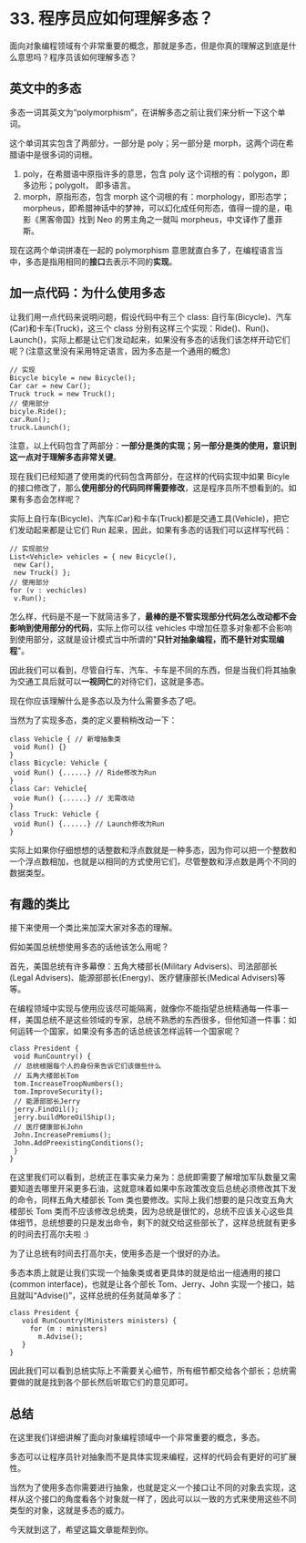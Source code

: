# 33. 程序员应如何理解多态？

面向对象编程领域有个非常重要的概念，那就是多态，但是你真的理解这到底是什么意思吗？程序员该如何理解多态？

## 英文中的多态

多态一词其英文为“polymorphism”，在讲解多态之前让我们来分析一下这个单词。

这个单词其实包含了两部分，一部分是 poly；另一部分是 morph，这两个词在希腊语中是很多词的词根。

1. poly，在希腊语中原指许多的意思，包含 poly 这个词根的有：polygon，即多边形；polygolt， 即多语言。
2. morph，原指形态，包含 morph 这个词根的有：morphology，即形态学；morpheus，即希腊神话中的梦神，可以幻化成任何形态，值得一提的是，电影《黑客帝国》找到 Neo 的男主角之一就叫 morpheus，中文译作了墨菲斯。

现在这两个单词拼凑在一起的 polymorphism 意思就直白多了，在编程语言当中，多态是指用相同的**接口**去表示不同的**实现**。

## 加一点代码：为什么使用多态

让我们用一点代码来说明问题，假设代码中有三个 class: 自行车(Bicycle)、汽车(Car)和卡车(Truck)，这三个 class 分别有这样三个实现：Ride()、Run()、Launch()，实际上都是让它们发动起来，如果没有多态的话我们该怎样开动它们呢？(注意这里没有采用特定语言，因为多态是一个通用的概念)

```
// 实现
Bicycle bicyle = new Bicycle();
Car car = new Car();
Truck truck = new Truck();
// 使用部分
bicyle.Ride();
car.Run();
truck.Launch();
```

注意，以上代码包含了两部分：**一部分是类的实现；另一部分是类的使用，意识到这一点对于理解多态非常关键**。

现在我们已经知道了使用类的代码包含两部分，在这样的代码实现中如果 Bicyle 的接口修改了，那么**使用部分的代码同样需要修改**，这是程序员所不想看到的。如果有多态会怎样呢？

实际上自行车(Bicycle)、汽车(Car)和卡车(Truck)都是交通工具(Vehicle)，把它们发动起来都是让它们 Run 起来，因此，如果有多态的话我们可以这样写代码：

```
// 实现部分
List<Vehicle> vehicles = { new Bicycle(),
 new Car(),
 new Truck() };
// 使用部分
for (v : vechicles)
 v.Run();
```

怎么样，代码是不是一下就简洁多了，**最棒的是不管实现部分代码怎么改动都不会影响到使用部分的代码**，实际上你可以往 vehicles 中增加任意多对象都不会影响到使用部分，这就是设计模式当中所谓的"**只针对抽象编程，而不是针对实现编程**"。

因此我们可以看到，尽管自行车、汽车、卡车是不同的东西，但是当我们将其抽象为交通工具后就可以**一视同仁**的对待它们，这就是多态。

现在你应该理解什么是多态以及为什么需要多态了吧。

当然为了实现多态，类的定义要稍稍改动一下：

```
class Vehicle { // 新增抽象类
 void Run() {}
}
class Bicycle: Vehicle {
 void Run() {......} // Ride修改为Run
}
class Car: Vehicle{
 voie Run() {......} // 无需改动
}
class Truck: Vehicle {
 void Run() {......} // Launch修改为Run
}
```

实际上如果你仔细想想的话整数和浮点数就是一种多态，因为你可以把一个整数和一个浮点数相加，也就是以相同的方式使用它们，尽管整数和浮点数是两个不同的数据类型。

## 有趣的类比

接下来使用一个类比来加深大家对多态的理解。

假如美国总统想使用多态的话他该怎么用呢？

首先，美国总统有许多幕僚：五角大楼部长(Military Advisers)、司法部部长(Legal Advisers)、能源部部长(Energy)、医疗健康部长(Medical Advisers)等等。

在编程领域中实现与使用应该尽可能隔离，就像你不能指望总统精通每一件事一样，美国总统不是这些领域的专家，总统不熟悉的东西很多，但他知道一件事：如何运转一个国家，如果没有多态的话总统该怎样运转一个国家呢？

```
class President {
 void RunCountry() {
 // 总统根据每个人的身份来告诉它们该做些什么
 // 五角大楼部长Tom
 tom.IncreaseTroopNumbers();
 tom.ImproveSecurity();
 // 能源部部长Jerry
 jerry.FindOil();
 jerry.buildMoreOilShip();
 // 医疗健康部长John
 John.IncreasePremiums();
 John.AddPreexistingConditions();
 }
}
```

在这里我们可以看到，总统正在事实亲力亲为：总统即需要了解增加军队数量又需要知道去哪里开采更多石油，这就意味着如果中东政策改变后总统必须修改其下发的命令，同样五角大楼部长 Tom 类也要修改。实际上我们想要的是只改变五角大楼部长 Tom 类而不应该修改总统类，因为总统是很忙的，总统不应该关心这些具体细节，总统想要的只是发出命令，剩下的就交给这些部长了，这样总统就有更多的时间去打高尔夫啦 :)

为了让总统有时间去打高尔夫，使用多态是一个很好的办法。

多态本质上就是让我们实现一个抽象类或者更具体的就是给出一组通用的接口(common interface)，也就是让各个部长 Tom、Jerry、John 实现一个接口，姑且就叫“Advise()”，这样总统的任务就简单多了：

```
class President {
   void RunCountry(Ministers ministers) {
     for (m : ministers)
       m.Advise();
   }
}
```

因此我们可以看到总统实际上不需要关心细节，所有细节都交给各个部长；总统需要做的就是找到各个部长然后听取它们的意见即可。

## 总结

在这里我们详细讲解了面向对象编程领域中一个非常重要的概念，多态。

多态可以让程序员针对抽象而不是具体实现来编程，这样的代码会有更好的可扩展性。

当然为了使用多态你需要进行抽象，也就是定义一个接口让不同的对象去实现，这样从这个接口的角度看各个对象就一样了，因此可以以一致的方式来使用这些不同类型的对象，这就是多态的威力。

今天就到这了，希望这篇文章能帮到你。
